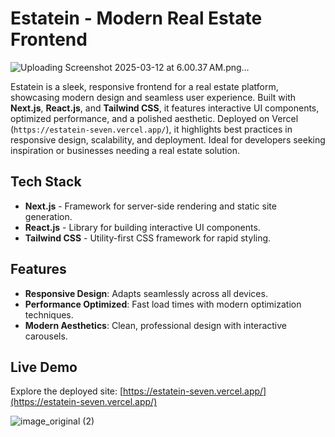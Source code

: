 # Estatein - Modern Real Estate Frontend

![Uploading Screenshot 2025-03-12 at 6.00.37 AM.png…]()

Estatein is a sleek, responsive frontend for a real estate platform, showcasing modern design and seamless user experience. Built with **Next.js**, **React.js**, and **Tailwind CSS**, it features interactive UI components, optimized performance, and a polished aesthetic. Deployed on Vercel (`https://estatein-seven.vercel.app/`), it highlights best practices in responsive design, scalability, and deployment. Ideal for developers seeking inspiration or businesses needing a real estate solution.

## Tech Stack

- **Next.js** - Framework for server-side rendering and static site generation.  
- **React.js** - Library for building interactive UI components.  
- **Tailwind CSS** - Utility-first CSS framework for rapid styling.  

## Features

- **Responsive Design**: Adapts seamlessly across all devices.  
- **Performance Optimized**: Fast load times with modern optimization techniques.  
- **Modern Aesthetics**: Clean, professional design with interactive carousels.
  
## Live Demo

Explore the deployed site: [https://estatein-seven.vercel.app/](https://estatein-seven.vercel.app/)

![image_original (2)](https://github.com/user-attachments/assets/055e1f3a-e960-4cc8-bcf1-72f8a6bc6159)
